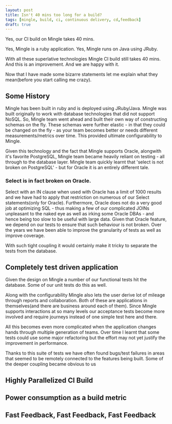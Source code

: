 ```yaml
---
layout: post
title: Isn't 40 mins too long for a build?
tags: [mingle, build, ci, continuous delivery, cd,feedback]
draft: true
---
```


Yes, our CI build on Mingle takes 40 mins.

Yes, Mingle is a ruby application. Yes, Mingle runs on Java using JRuby.

With all these superlative technologies Mingle CI build still takes 40 mins. And this is an improvement. And we are happy with it.

Now that I have made some bizarre statements let me explain what they mean(before you start calling me crazy).

## Some History

Mingle has been built in ruby and is deployed using JRuby/Java. Mingle was built originally to work with database technologies that did not support NoSQL. So, Mingle team went ahead and built their own way of constructing schemas on the fly. These schemas were further elastic - in that they could be changed on the fly - as your team becomes better or needs different measurements/metrics over time. This provided ultimate configurability to Mingle.

Given this technology and the fact that Mingle supports Oracle, alongwith it's favorite PostgreSQL, Mingle team became heavily reliant on testing - all through to the database layer. Mingle team quickly learnt that 'select is not broken on PostgreSQL' - but for Oracle it is an entirely different tale.

### Select is in fact broken on Oracle.

Select with an IN clause when used with Oracle has a limit of 1000 results and we have had to apply that restriction on numerous of our Select statements(only for Oracle). Furthermore, Oracle does not do a very good job at optimizing SQL - thus making a few of our complicated JOINs unpleasant to the naked eye as well as irking some Oracle DBAs - and hence being too slow to be useful with large data. Given that Oracle feature, we depend on our tests to ensure that such behaviour is not broken. Over the years we have been able to improve the granularity of tests as well as improve coverage.

With such tight coupling it would certainly make it tricky to separate the tests from the database.

## Completely test driven application

Given the design on Mingle a number of our functional tests hit the database. Some of our unit tests do this as well.

Along with the configurability Mingle also lets the user derive lot of mileage through reports and collaboration. Both of these are applications in themselves(and there are business around each of them). Since Mingle supports interactions at so many levels our acceptance tests become more involved and require journeys instead of one simple test here and there.

All this becomes even more complicated when the application changes hands through multiple generation of teams. Over time I learnt that some tests could use some major refactoring but the effort may not yet justify the improvement in performance.

Thanks to this suite of tests we have often found bugs/test failures in areas that seemed to be remotely connected to the features being built. Some of the deeper coupling became obvious to us

## Highly Parallelized CI Build


## Power consumption as a build metric


## Fast Feedback, Fast Feedback, Fast Feedback
